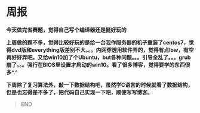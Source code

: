 # 周报

**今天做完省赛题，觉得自己写个编译器还是挺好玩的**

**上周做的题不多，觉得比较好玩的是给一台我作服务器的机子重装了centos7，觉得dvd版和everything版差别不大。。。内网穿透用软件弄的，觉得有点low，有空再好好弄吧。又给win10加了个Ubuntu，but各种问题。。。引导全乱了。。。grub崩了。。。强行在BIOS里设置才启动的win10。看了很多博客，觉得要学的东西很多^.^**

**下周除了复习算法外，敲一下数据结构吧，虽然学C语言的时候就看了数据结构，但是也忘得差不多了，把代码自己实现一下吧，顺便写写博客。**

> END
